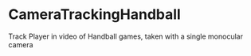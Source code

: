 # CameraTrackingHandball
 Track Player in video of Handball games, taken with a single monocular camera
